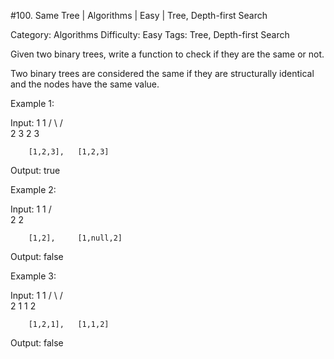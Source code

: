 #100. Same Tree | Algorithms | Easy | Tree, Depth-first Search

Category: Algorithms
Difficulty: Easy
Tags: Tree, Depth-first Search

Given two binary trees, write a function to check if they are the same or not.

Two binary trees are considered the same if they are structurally identical and the nodes have the same value.

Example 1:


Input:     1         1
          / \       / \
         2   3     2   3

        [1,2,3],   [1,2,3]

Output: true


Example 2:


Input:     1         1
          /           \
         2             2

        [1,2],     [1,null,2]

Output: false


Example 3:


Input:     1         1
          / \       / \
         2   1     1   2

        [1,2,1],   [1,1,2]

Output: false


